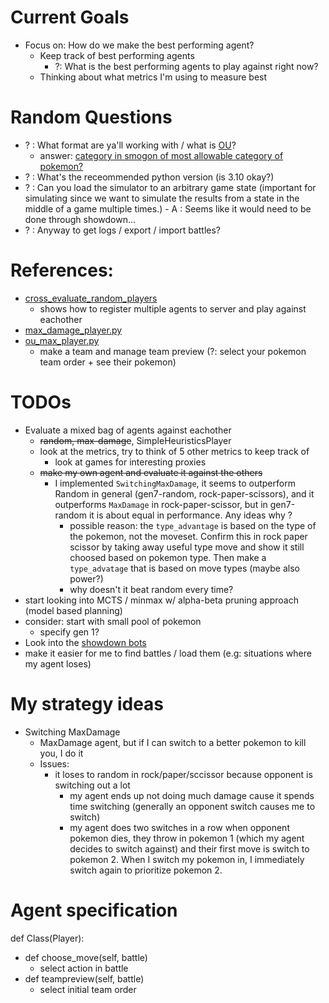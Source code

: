 # Current Goals
- Focus on: How do we make the best performing agent?
    - Keep track of best performing agents
        - ?: What is the best performing agents to play against right now?
    - Thinking about what metrics I'm using to measure best

# Random Questions
- ? : What format are ya'll working with / what is [OU](https://poke-env.readthedocs.io/en/stable/examples/ou_max_player.html#ou-max-player)?
    - answer: [category in smogon of most allowable category of pokemon?](https://www.smogon.com/dex/ss/formats/ou/)
- ? : What's the receommended python version (is 3.10 okay?)
- ? : Can you load the simulator to an arbitrary game state (important for simulating since
        we want to simulate the results from a state in the middle of a game multiple times.)
        - A : Seems like it would need to be done through showdown...
- ? : Anyway to get logs / export / import battles?


# References:
- [cross_evaluate_random_players](poke-env/examples/gen7/cross_evaluate_random_players.py)
    - shows how to register multiple agents to server and play against eachother
- [max_damage_player.py](poke-env/examples/max_damage_player.py)
- [ou_max_player.py](poke-env/examples/ou_max_player.py)
    - make a team and manage team preview (?: select your pokemon team order + see their pokemon)

# TODOs
- Evaluate a mixed bag of agents against eachother
    - ~~random, max-damage~~, SimpleHeuristicsPlayer
    - look at the metrics, try to think of 5 other metrics to keep track of
        - look at games for interesting proxies
    - ~~make my own agent and evaluate it against the others~~
        - I implemented `SwitchingMaxDamage`, it seems to outperform Random in general (gen7-random, rock-paper-scissors), and it outperforms `MaxDamage` in rock-paper-scissor, but in gen7-random it is about equal in performance. Any ideas why ?
            - possible reason: the `type_advantage` is based on the type of the pokemon, not the moveset. Confirm this in rock paper scissor by taking away useful type move and show it still choosed based on pokemon type. Then make a `type_advatage` that is based on move types (maybe also power?)
            - why doesn't it beat random every time?
- start looking into MCTS / minmax w/ alpha-beta pruning approach (model based planning)
- consider: start with small pool of pokemon
    - specify gen 1?
- Look into the [showdown bots](http://sahovic.fr/pokemon-ai-resources/)
- make it easier for me to find battles / load them (e.g: situations where my agent loses)

# My strategy ideas
- Switching MaxDamage
    - MaxDamage agent, but if I can switch to a better pokemon to kill you, I do it
    - Issues:
        - it loses to random in rock/paper/sccissor because opponent is switching out a lot
            - my agent ends up not doing much damage cause it spends time switching (generally an opponent switch causes me to switch)
            - my agent does two switches in a row when opponent pokemon dies, they throw in pokemon 1 (which my agent decides to switch against) and their first move is switch to pokemon 2. When I switch my pokemon in, I immediately switch again to prioritize pokemon 2.

# Agent specification
def Class(Player):
- def choose_move(self, battle)
    - select action in battle
- def teampreview(self, battle)
    - select initial team order